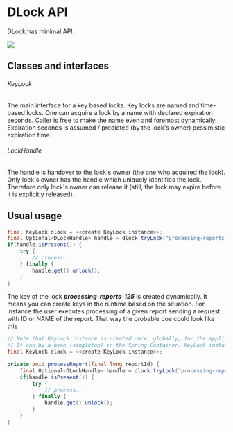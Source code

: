 # DLock API

DLock has minimal API. 

<img src="https://github.com/pmalirz/dlock/blob/master/dlock-api/doc/images/dlock-keylock-api.png">

## Classes and interfaces

###### KeyLock
The main interface for a key based locks. Key locks are named and time-based locks. 
One can acquire a lock by a name with declared expiration seconds.
Caller is free to make the name even and foremost dynamically.
Expiration seconds is assumed / predicted (by the lock's owner) pessimistic expiration time.

###### LockHandle
The handle is handover to the lock's owner (the one who acquired the lock).
Only lock's owner has the handle which uniquely identifies the lock.
Therefore only lock's owner can release it (still, the lock may expire before it is explicitly released).

## Usual usage

```java
final KeyLock dlock = <<create KeyLock instance>>;
final Optional<DLockHandle> handle = dlock.tryLock("processing-reports-125", 300);
if(handle.isPresent()) {
    try {
        // process...
    } finally {
        handle.get().unlock();
    }
}
```

The key of the lock _**processing-reports-125**_ is created dynamically. It means you can
create keys in the runtime based on the situation. 
For instance the user executes processing of a given report sending a request with ID or NAME
of the report. That way the probable coe could look like this

```java
// Note that KeyLock instance is created once, globally, for the application instance.
// It can by a bean (singleton) in the Spring Container. KeyLock instance is thread-safe.
final KeyLock dlock = <<create KeyLock instance>>;

private void processReport(final long reportId) {
    final Optional<DLockHandle> handle = dlock.tryLock("processing-reports-" + reportId, 300);
    if(handle.isPresent()) {
        try {
            // process...
        } finally {
            handle.get().unlock();
        }
    }
}
```